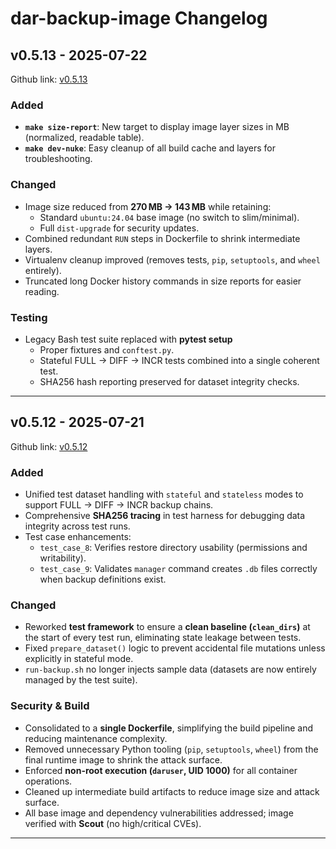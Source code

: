 # dar-backup-image Changelog

## v0.5.13 - 2025-07-22

Github link: [v0.5.13](https://github.com/per2jensen/dar-backup-image/tree/v0.5.13)

### Added

- **`make size-report`**: New target to display image layer sizes in MB (normalized, readable table).  
- **`make dev-nuke`**: Easy cleanup of all build cache and layers for troubleshooting.

### Changed

- Image size reduced from **270 MB → 143 MB** while retaining:
  - Standard `ubuntu:24.04` base image (no switch to slim/minimal).  
  - Full `dist-upgrade` for security updates.  
- Combined redundant `RUN` steps in Dockerfile to shrink intermediate layers.
- Virtualenv cleanup improved (removes tests, `pip`, `setuptools`, and `wheel` entirely).  
- Truncated long Docker history commands in size reports for easier reading.

### Testing

- Legacy Bash test suite replaced with **pytest setup**
  - Proper fixtures and `conftest.py`.
  - Stateful FULL → DIFF → INCR tests combined into a single coherent test.
  - SHA256 hash reporting preserved for dataset integrity checks.

---

## v0.5.12 - 2025-07-21

Github link: [v0.5.12](https://github.com/per2jensen/dar-backup-image/tree/v0.5.12)

### Added

- Unified test dataset handling with `stateful` and `stateless` modes to support FULL → DIFF → INCR backup chains.
- Comprehensive **SHA256 tracing** in test harness for debugging data integrity across test runs.
- Test case enhancements:
  - `test_case_8`: Verifies restore directory usability (permissions and writability).
  - `test_case_9`: Validates `manager` command creates `.db` files correctly when backup definitions exist.

### Changed

- Reworked **test framework** to ensure a **clean baseline (`clean_dirs`)** at the start of every test run, eliminating state leakage between tests.
- Fixed `prepare_dataset()` logic to prevent accidental file mutations unless explicitly in stateful mode.
- `run-backup.sh` no longer injects sample data (datasets are now entirely managed by the test suite).

### Security & Build

- Consolidated to a **single Dockerfile**, simplifying the build pipeline and reducing maintenance complexity.
- Removed unnecessary Python tooling (`pip`, `setuptools`, `wheel`) from the final runtime image to shrink the attack surface.
- Enforced **non-root execution (`daruser`, UID 1000)** for all container operations.
- Cleaned up intermediate build artifacts to reduce image size and attack surface.
- All base image and dependency vulnerabilities addressed; image verified with **Scout** (no high/critical CVEs).

---

